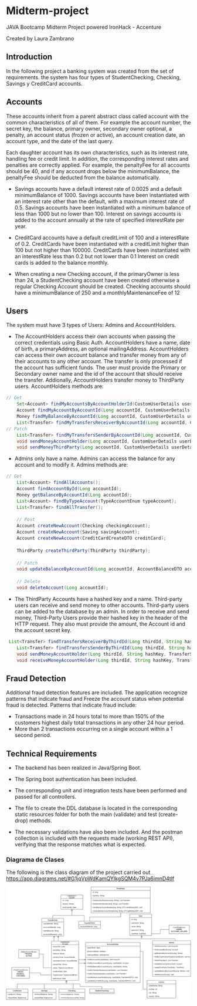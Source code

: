 # Midterm-project
JAVA Bootcamp Midterm Project powered IronHack - Accenture 

Created by Laura Zambrano

## Introduction

In the following project a banking system was created from the set of requirements. the system has four types of StudentChecking, Checking, Savings y CreditCard accounts.

## Accounts

These accounts inherit from a parent abstract class called account with the common characteristics of all of them. For example the account number, the secret key, the balance, primary owner, secondary owner optional, a penalty, an account status (frozen or active), an account creation date, an account type, and the date of the last query. 

Each daughter account has its own characteristics, such as its interest rate, handling fee or credit limit. In addition, the corresponding interest rates and penalties are correctly applied. For example, the penaltyFee for all accounts should be 40, and if any account drops below the minimumBalance, the penaltyFee should be deducted from the balance automatically.

* Savings accounts have a default interest rate of 0.0025 and a default minimumBalance of 1000. Savings accounts have been instantiated with an interest rate other than the default, with a maximum interest rate of 0.5. Savings accounts have been instantiated with a minimum balance of less than 1000 but no lower than 100. Interest on savings accounts is added to the account annually at the rate of specified interestRate per year. 

* CreditCard accounts have a default creditLimit of 100 and a interestRate of 0.2. CreditCards have been instantiated with a creditLimit higher than 100 but not higher than 100000. CreditCards have been instantiated with an interestRate less than 0.2 but not lower than 0.1 Interest on credit cards is added to the balance monthly.

* When creating a new Checking account, if the primaryOwner is less than 24, a StudentChecking account have been created otherwise a regular Checking Account should be created. Checking accounts should have a minimumBalance of 250 and a monthlyMaintenanceFee of 12

## Users
The system must have 3 types of Users: Admins and AccountHolders.

* The AccountHolders access their own accounts when passing the correct credentials using Basic Auth. AccountHolders have a name, date of birth, a primaryAddress, an optional mailingAddress. 
AccountHolders can access their own account balance and transfer money from any of their accounts to any other account. The transfer is only processed if the account has sufficient funds. The user must provide the Primary or Secondary owner name and the id of the account that should receive the transfer. Addionally, AccountHolders transfer money to ThirdParty users. AccountHolders methods are:
```java
// Get
    Set<Account> findMyAccountsByAccountHolderId(CustomUserDetails userDetails);
    Account findMyAccountByAccountId(Long accountId, CustomUserDetails userDetails);
    Money findMyBalanceByAccountId(Long accountId, CustomUserDetails userDetails);
    List<Transfer> findMyTransfersReceiverByAccountId(Long accountId, CustomUserDetails userDetails);
// Patch
    List<Transfer> findMyTransfersSenderByAccountId(Long accountId, CustomUserDetails userDetails);
    void sendMoneyAccountHolder(Long accountId, CustomUserDetails userDetails, TransferSendMoneyToAccountHolderFromAHDTO transferSendMoneyToAccountHolderFromAHDTO);
    void sendMoneyThirdParty(Long accountId, CustomUserDetails userDetails, TransferSendMoneyToThirdPartyFromAHDTO transferSendMoneyToThirdPartyFromAHDTO);
 ```
* Admins only have a name. Admins can access the balance for any account and to modify it. Admins methods are:
```java
// Get
    List<Account> findAllAccounts();
    Account findAccountById(Long accountId);
    Money getBalanceByAccountId(Long accountId);
    List<Account> findByTypeAccount(TypeAccountEnum typeAccount);
    List<Transfer> findAllTransfer();

    // Post
    Account createNewAccount(Checking checkingAccount);
    Account createNewAccount(Saving savingAccount);
    Account createNewAccount(CreditCardCreateDTO creditCard);

    ThirdParty createThirdParty(ThirdParty thirdParty);

    // Patch
    void updateBalanceByAccountId(Long accountId, AccountBalanceDTO accountBalanceDTO);

    // Delete
    void deleteAccount(Long accountId);
 ```
* The ThirdParty Accounts have a hashed key and a name. Third-party users can receive and send money to other accounts. Third-party users can be added to the database by an admin. In order to receive and send money, Third-Party Users provide their hashed key in the header of the HTTP request. They also must provide the amount, the Account id and the account secret key.
```java
 List<Transfer> findTransfersReceiverByThirdId(Long thirdId, String hashKey);
    List<Transfer> findTransfersSenderByThirdId(Long thirdId, String hashKey);
    void sendMoneyAccountHolder(Long thirdId, String hashKey, TransferSendMoneyToAHFromThirdPartyDTO transferSendMoneyToAHFromThirdPartyDTO);
    void receiveMoneyAccountHolder(Long thirdId, String hashKey, TransferThirdPartyGetMoneyFromAHDTO transferThirdPartyGetMoneyFromAHDTO);
 ```

## Fraud Detection
Additional fraud detection features are included. The application recognize patterns that indicate fraud and Freeze the account status when potential fraud is detected. Patterns that indicate fraud include:

* Transactions made in 24 hours total to more than 150% of the customers highest daily total transactions in any other 24 hour period.
* More than 2 transactions occurring on a single account within a 1 second period.

## Technical Requirements
* The backend has been realized in Java/Spring Boot.

* The Spring boot authentication has been included.

* The corresponding unit and integration tests have been performed and passed for all controllers.

* The file to create the DDL database is located in the corresponding static resources folder for both the main (validate) and test (create-drop) methods.

* The necessary validations have also been included. And the postman collection is included with the requests made (working REST API), verifying that the response matches what is expected.


### Diagrama de Clases

The following is the class diagram of the project carried out
https://app.diagrams.net/#G1jqVpWdKamQYIkgSQM4v7PJa6imnD4tlf

<p align="center">
    <img src = /src/main/resources/static/diagram-midterm-project.png>
</p>
